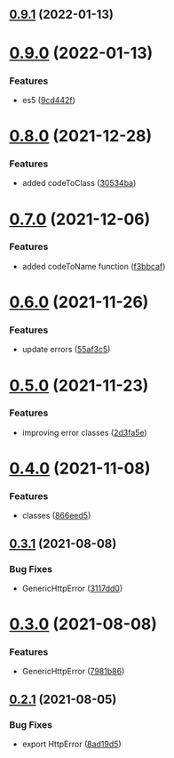 ## [0.9.1](https://github.com/GiovanniCardamone/http-class/compare/v0.9.0...v0.9.1) (2022-01-13)



# [0.9.0](https://github.com/GiovanniCardamone/http-class/compare/v0.8.0...v0.9.0) (2022-01-13)


### Features

* es5 ([9cd442f](https://github.com/GiovanniCardamone/http-class/commit/9cd442fdeb0e57f2acbbbe7f2829f405bd0cd853))



# [0.8.0](https://github.com/GiovanniCardamone/http-class/compare/v0.7.0...v0.8.0) (2021-12-28)


### Features

* added codeToClass ([30534ba](https://github.com/GiovanniCardamone/http-class/commit/30534ba733e0a1d17038dbd36e1c4f7419fd941d))



# [0.7.0](https://github.com/GiovanniCardamone/http-class/compare/v0.6.0...v0.7.0) (2021-12-06)


### Features

* added codeToName function ([f3bbcaf](https://github.com/GiovanniCardamone/http-class/commit/f3bbcaf2303c898dfb5a9e324b943c5d3bc91b2a))



# [0.6.0](https://github.com/GiovanniCardamone/http-class/compare/v0.5.0...v0.6.0) (2021-11-26)


### Features

* update errors ([55af3c5](https://github.com/GiovanniCardamone/http-class/commit/55af3c5ffe44e0735fc743b4e353e17656ea2003))



# [0.5.0](https://github.com/GiovanniCardamone/http-class/compare/v0.4.0...v0.5.0) (2021-11-23)


### Features

* improving error classes ([2d3fa5e](https://github.com/GiovanniCardamone/http-class/commit/2d3fa5ea68646d741cb54ac4407ae800c6cbf3e4))



# [0.4.0](https://github.com/GiovanniCardamone/http-class/compare/v0.3.1...v0.4.0) (2021-11-08)


### Features

* classes ([866eed5](https://github.com/GiovanniCardamone/http-class/commit/866eed54dc5dbcac423bc3912fa49c4969236603))



## [0.3.1](https://github.com/GiovanniCardamone/http-class/compare/v0.3.0...v0.3.1) (2021-08-08)


### Bug Fixes

* GenericHttpError ([3117dd0](https://github.com/GiovanniCardamone/http-class/commit/3117dd0b01c69fe835f6f6c63f5fca10aee88130))



# [0.3.0](https://github.com/GiovanniCardamone/http-class/compare/v0.2.1...v0.3.0) (2021-08-08)


### Features

* GenericHttpError ([7981b86](https://github.com/GiovanniCardamone/http-class/commit/7981b86ef87ead6d3bcdf1e2d9f5fcae1c8edb54))



## [0.2.1](https://github.com/GiovanniCardamone/http-class/compare/v0.2.0...v0.2.1) (2021-08-05)


### Bug Fixes

* export HttpError ([8ad19d5](https://github.com/GiovanniCardamone/http-class/commit/8ad19d55cbcb6bf9026fd20df9b7d1f0cfb9c6ca))



